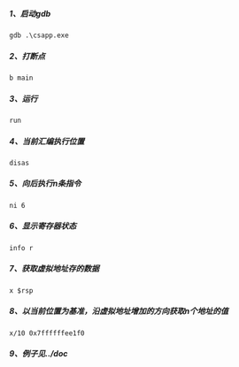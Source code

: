 ##### 1、启动gdb

```
gdb .\csapp.exe
```

##### 2、打断点

```
b main
```

##### 3、运行

```
run
```

##### 4、当前汇编执行位置

```
disas
```

##### 5、向后执行n条指令

```
ni 6
```

##### 6、显示寄存器状态

```
info r
```

##### 7、获取虚拟地址存的数据

```
x $rsp
```

##### 8、以当前位置为基准，沿虚拟地址增加的方向获取n个地址的值

```
x/10 0x7ffffffee1f0
```

##### 9、例子见../doc